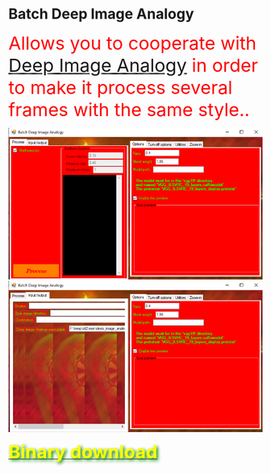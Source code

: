 # Batch Deep Image Analogy
<span style="font-size: 36px; color: red; text-shadow: 3px 3px 6px white">Allows you to cooperate with <a href="https://github.com/msracver/Deep-Image-Analogy">Deep Image Analogy</a> in order to make it process several frames with the same style..</span>

<img src="cutephoto01.png"></img>
<img src="cutephoto02.png"></img>

<a href="/Binaries/BatchDeepImageAnalogy.exe"><b><span style="font-size: 36px; color: yellow; text-shadow: 3px 3px 6px green">Binary download</b></span></a>